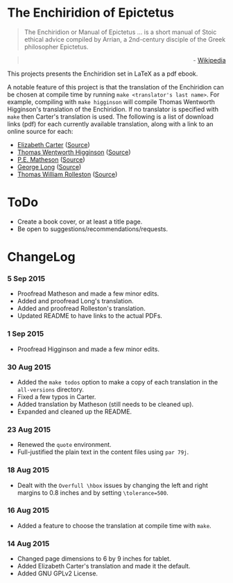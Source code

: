 
# The Enchiridion of Epictetus

> The Enchiridion or Manual of Epictetus ... is a short manual of Stoic ethical advice 
  compiled by Arrian, a 2nd-century disciple of the Greek philosopher Epictetus. 

> <p align="right">
>   - <a href=https://en.wikipedia.org/wiki/Enchiridion_of_Epictetus>Wikipedia</a>
> </p>

This projects presents the Enchiridion set in LaTeX as a pdf ebook.

A notable feature of this project is that the translation of the Enchiridion
can be chosen at compile time by running `make <translator's last name>`.
For example, compiling with `make higginson` will compile 
Thomas Wentworth Higginson's translation of the Enchiridion.
If no translator is specified with `make` then Carter's translation is used.
The following is a list of download links (pdf) for each 
currently available translation, 
along with a link to an online source for each: 

 - [Elizabeth Carter][carter-file] ([Source][carter-source])
 - [Thomas Wentworth Higginson][higginson-file] ([Source][higginson-source])
 - [P.E. Matheson][matheson-file] ([Source][matheson-source])
 - [George Long][long-file] ([Source][long-source])
 - [Thomas William Rolleston][rolleston-file] ([Source][rolleston-source])
 
  [carter-file]: https://raw.githubusercontent.com/mapierce271/Enchiridion/master/all-versions/enchiridion-carter.pdf
  [carter-source]: https://archive.org/details/enchiridion_librivox
  [higginson-file]: https://raw.githubusercontent.com/mapierce271/Enchiridion/master/all-versions/enchiridion-higginson.pdf
  [higginson-source]: http://www.perseus.tufts.edu/hopper/text?doc=urn:cts:greekLit:tlg0557.tlg002.perseus-eng2:1
  [matheson-file]: https://raw.githubusercontent.com/mapierce271/Enchiridion/master/all-versions/enchiridion-matheson.pdf
  [matheson-source]: http://www.sacred-texts.com/cla/dep/dep102.htm
  [long-file]: https://raw.githubusercontent.com/mapierce271/Enchiridion/master/all-versions/enchiridion-long.pdf
  [long-source]: http://www.ptypes.com/enchiridion.html
  [rolleston-file]: https://raw.githubusercontent.com/mapierce271/Enchiridion/master/all-versions/enchiridion-rolleston.pdf
  [rolleston-source]: http://www.letsreadgreek.com/epictetus/rolleston.htm



# ToDo
 
 - Create a book cover, or at least a title page.
 - Be open to suggestions/recommendations/requests.



# ChangeLog

###  5 Sep 2015
 - Proofread Matheson and made a few minor edits.
 - Added and proofread Long's translation.
 - Added and proofread Rolleston's translation.
 - Updated README to have links to the actual PDFs.

###  1 Sep 2015
 - Proofread Higginson and made a few minor edits.

### 30 Aug 2015
 - Added the `make todos` option to make a copy of each translation
   in the `all-versions` directory.
 - Fixed a few typos in Carter.
 - Added translation by Matheson (still needs to be cleaned up).
 - Expanded and cleaned up the README.

### 23 Aug 2015
 - Renewed the `quote` environment.
 - Full-justified the plain text in the content files using `par 79j`.

### 18 Aug 2015
 - Dealt with the `Overfull \hbox` issues by changing the left 
   and right margins to 0.8 inches and by setting `\tolerance=500`.

### 16 Aug 2015
 - Added a feature to choose the translation at compile time with `make`.

### 14 Aug 2015
 - Changed page dimensions to 6 by 9 inches for tablet.
 - Added Elizabeth Carter's translation and made it the default.
 - Added GNU GPLv2 License.




